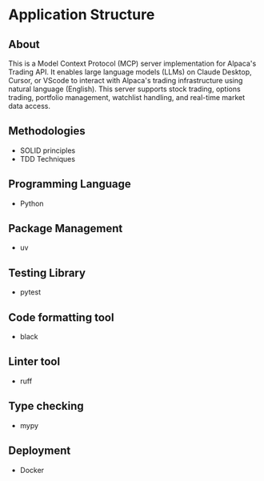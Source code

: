 # Application Structure

## About
This is a Model Context Protocol (MCP) server implementation for Alpaca's Trading API. It enables large language models (LLMs) on Claude Desktop, Cursor, or VScode to interact with Alpaca's trading infrastructure using natural language (English). This server supports stock trading, options trading, portfolio management, watchlist handling, and real-time market data access.

## Methodologies
- SOLID principles
- TDD Techniques

## Programming Language
- Python

## Package Management
- uv

## Testing Library
- pytest

## Code formatting tool
- black

## Linter tool
- ruff

## Type checking
- mypy

## Deployment
- Docker

